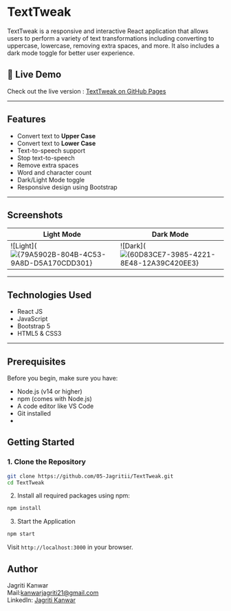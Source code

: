# TextTweak 

TextTweak is a responsive and interactive React application that allows users to perform a variety of text transformations including converting to uppercase, lowercase, removing extra spaces, and more. It also includes a dark mode toggle for better user experience.

## 🔗 Live Demo

Check out the live version : [TextTweak on GitHub Pages](https://05-jagritii.github.io/TextTweak/)

---

##  Features

-  Convert text to **Upper Case**
-  Convert text to **Lower Case**
-  Text-to-speech support
-  Stop text-to-speech
-  Remove extra spaces
-  Word and character count
-  Dark/Light Mode toggle
-  Responsive design using Bootstrap

---

##  Screenshots

| Light Mode | Dark Mode |
|------------|-----------|
| ![Light](![{79A5902B-804B-4C53-9A8D-D5A170CDD301}](https://github.com/user-attachments/assets/e8a07957-0176-467d-8fba-a99b82b11b2a)| ![Dark](![{60D83CE7-3985-4221-8E48-12A39C420EE3}](https://github.com/user-attachments/assets/7b019f9d-21a3-4319-8d81-19959b7b6627)

---

##  Technologies Used

- React JS
- JavaScript
- Bootstrap 5
- HTML5 & CSS3

---
##  Prerequisites

 Before you begin, make sure you have:
- Node.js (v14 or higher)
- npm (comes with Node.js)
- A code editor like VS Code
- Git installed
- 
##  Getting Started

### 1. Clone the Repository

```bash
git clone https://github.com/05-Jagritii/TextTweak.git
cd TextTweak
```

2. Install all required packages using npm:
```bash
npm install
```

3. Start the Application
```bash
npm start
```

Visit `http://localhost:3000` in your browser.

## Author
Jagriti Kanwar
<br>
Mail:[kanwarjagriti21@gmail.com](mailto:kanwarjagriti21@gmail.com)
<br>
LinkedIn: [Jagriti Kanwar](https://www.linkedin.com/in/jagriti-kanwar)

   
